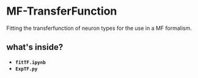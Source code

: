 # MF-TransferFunction

Fitting the transferfunction of neuron types for the use in a MF formalism.

## what's inside?

* **`fitTF.ipynb`**
* **`ExpTF.py`**
